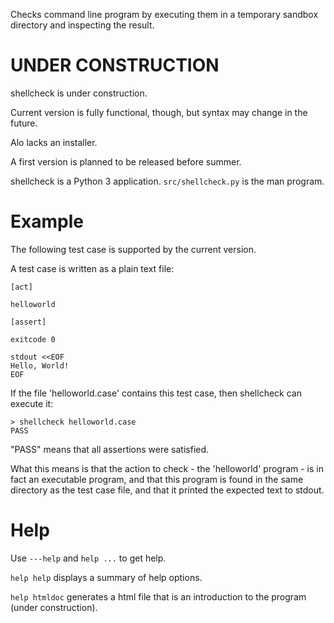 Checks command line program by executing them in a temporary sandbox directory and inspecting the result.

UNDER CONSTRUCTION
==================

shellcheck is under construction.

Current version is fully functional, though, but syntax may change in the future.

Alo lacks an installer.

A first version is planned to be released before summer.

shellcheck is a Python 3 application. `src/shellcheck.py` is the man program.


Example
=======

The following test case is supported by the current version.



A test case is written as a plain text file:

    [act]

    helloworld

    [assert]

    exitcode 0

    stdout <<EOF
    Hello, World!
    EOF


If the file 'helloworld.case' contains this test case, then shellcheck can execute it:


    > shellcheck helloworld.case
    PASS


"PASS" means that all assertions were satisfied.

What this means is that the action to check - the 'helloworld' program - is in fact an executable program,
and that this program is found in the same directory as the test case file,
and that it printed the expected text to stdout.



Help
====

Use `---help` and `help ...` to get help.

`help help` displays a summary of help options.

`help htmldoc` generates a html file that is an introduction to the program (under construction).
